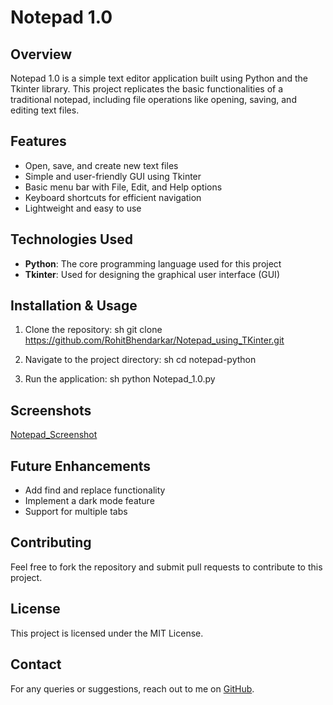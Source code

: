# Notepad 1.0

## Overview
Notepad 1.0 is a simple text editor application built using Python and the Tkinter library. This project replicates the basic functionalities of a traditional notepad, including file operations like opening, saving, and editing text files.

## Features
- Open, save, and create new text files
- Simple and user-friendly GUI using Tkinter
- Basic menu bar with File, Edit, and Help options
- Keyboard shortcuts for efficient navigation
- Lightweight and easy to use

## Technologies Used
- **Python**: The core programming language used for this project
- **Tkinter**: Used for designing the graphical user interface (GUI)

## Installation & Usage
1. Clone the repository:
   sh
   git clone https://github.com/RohitBhendarkar/Notepad_using_TKinter.git
   
3. Navigate to the project directory:
   sh
   cd notepad-python
   
4. Run the application:
   sh
   python Notepad_1.0.py
   

## Screenshots
[Notepad_Screenshot](https://github.com/user-attachments/assets/74a778a4-5158-4a38-880c-9a249e68cd0f)


## Future Enhancements
- Add find and replace functionality
- Implement a dark mode feature
- Support for multiple tabs

## Contributing
Feel free to fork the repository and submit pull requests to contribute to this project.

## License
This project is licensed under the MIT License.

## Contact
For any queries or suggestions, reach out to me on [GitHub](https://github.com/RohitBhendarkar).


